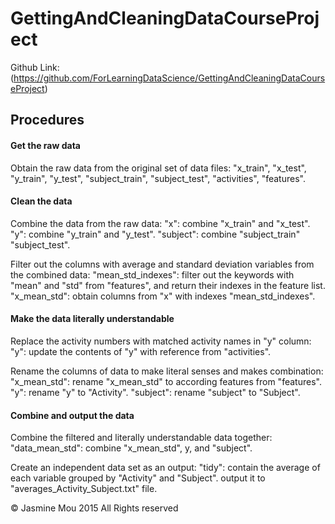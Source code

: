 # GettingAndCleaningDataCourseProject
Github Link: (https://github.com/ForLearningDataScience/GettingAndCleaningDataCourseProject)

## Procedures 


#### Get the raw data
Obtain the raw data from the original set of data files: 
	"x_train", "x_test", "y_train", "y_test", "subject_train", "subject_test",
	 "activities", "features".


#### Clean the data
Combine the data from the raw data:
	"x": combine "x_train" and "x_test".
	"y": combine "y_train" and "y_test".
	"subject": combine "subject_train" "subject_test". 

Filter out the columns with average and standard deviation variables from the combined data:
	"mean_std_indexes": filter out the keywords with "mean" and "std" from "features", and return their indexes in the feature list.
	"x_mean_std": obtain columns from "x" with indexes "mean_std_indexes".


#### Make the data literally understandable
Replace the activity numbers with matched activity names in "y" column:
	"y": update the contents of "y" with reference from "activities".

Rename the columns of data to make literal senses and makes combination:
	"x_mean_std": rename "x_mean_std" to according features from "features".
	"y": rename "y" to "Activity".
	"subject": rename "subject" to "Subject".


#### Combine and output the data
Combine the filtered and literally understandable data together: 
	"data_mean_std": combine "x_mean_std", y, and "subject".

Create an independent data set as an output:
	"tidy": contain the average of each variable grouped by "Activity" and "Subject".
			output it to "averages_Activity_Subject.txt" file.



© Jasmine Mou 2015 All Rights reserved